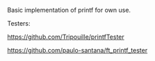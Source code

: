 Basic implementation of printf for own use.

Testers:

https://github.com/Tripouille/printfTester

https://github.com/paulo-santana/ft_printf_tester
